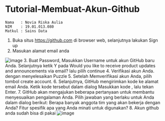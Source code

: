 # Tutorial-Membuat-Akun-Github
```
Nama   : Novia Riska Aulia
NIM    : 19.01.013.080
Matkul : Sains Data
```
1. Buka situs https://github.com di browser web, selanjutnya lakukan Sign up
2. Masukan alamat email anda

![image](https://user-images.githubusercontent.com/105399054/194692040-96d341e0-b870-4b5d-b7aa-ce03ac4ee89d.png)
3. Buat Password, Masukkan Username untuk akun GitHub baru Anda. Selanjutnya ketik Y pada Would you like to receive product updates and announcements via email? lalu pilih continue
4. Verifikasi akun Anda. dengan menyelesaikan Puzzle
5. Setelah Memverifikasi akun Anda, pilih tombol create account.
6. Selanjutnya, GitHub mengirimkan kode ke alamat email Anda. Ketik kode tersebut dalam dialog Masukkan kode , lalu tekan Enter.
7. GitHub akan mengajukan beberapa pertanyaan untuk membantu menyesuaikan pengalaman Anda. Pilih jawaban yang berlaku untuk Anda dalam dialog berikut:
   Berapa banyak anggota tim yang akan bekerja dengan Anda?
   Fitur spesifik apa yang Anda minati untuk digunakan?
8. Akun github anda sudah bisa di pakai 
    ![image](https://user-images.githubusercontent.com/105399054/194691865-e307bf2d-6039-4fe2-82cc-a39296dc089e.png)
